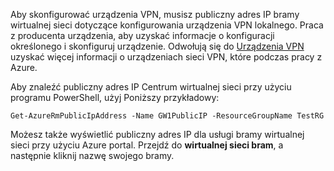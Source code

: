 
Aby skonfigurować urządzenia VPN, musisz publiczny adres IP bramy wirtualnej sieci dotyczące konfigurowania urządzenia VPN lokalnego. Praca z producenta urządzenia, aby uzyskać informacje o konfiguracji określonego i skonfiguruj urządzenie. Odwołują się do [Urządzenia VPN](../articles/vpn-gateway/vpn-gateway-about-vpn-devices.md) uzyskać więcej informacji o urządzeniach sieci VPN, które podczas pracy z Azure.

Aby znaleźć publiczny adres IP Centrum wirtualnej sieci przy użyciu programu PowerShell, użyj Poniższy przykładowy:

    Get-AzureRmPublicIpAddress -Name GW1PublicIP -ResourceGroupName TestRG

Możesz także wyświetlić publiczny adres IP dla usługi bramy wirtualnej sieci przy użyciu Azure portal. Przejdź do **wirtualnej sieci bram**, a następnie kliknij nazwę swojego bramy.